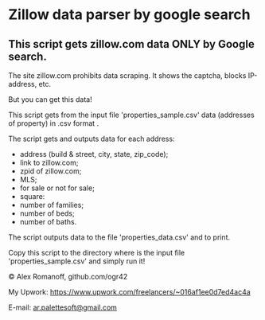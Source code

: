 # Zillow data parser by google search
## This script gets zillow.com data ONLY by Google search.

The site zillow.com prohibits data scraping. It shows the captcha, blocks IP-address, etc.

But you can get this data!

This script gets from the input file 'properties_sample.csv' data (addresses of property) in .csv format .

The script gets and outputs data for each address:
- address (build & street, city, state, zip_code);
- link to zillow.com;
- zpid of zillow.com;
- MLS;
- for sale or not for sale;
- square:
- number of families;
- number of beds;
- number of baths.

The script outputs data to the file 'properties_data.csv' and to print.

Copy this script to the directory where is the input file 'properties_sample.csv' and simply run it!

© Alex Romanoff, github.com/ogr42

My Upwork: https://www.upwork.com/freelancers/~016af1ee0d7ed4ac4a

E-mail: ar.palettesoft@gmail.com 
